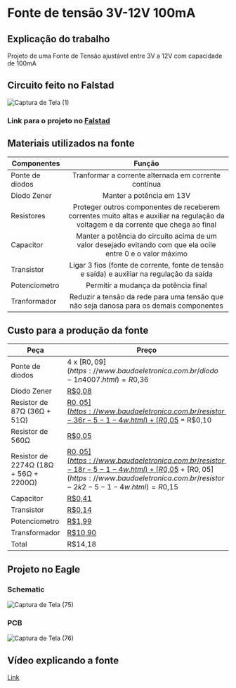 Fonte de tensão 3V-12V 100mA
============================
Explicação do trabalho
----------------------
Projeto de uma Fonte de Tensão ajustável entre 3V a 12V com capacidade de 100mA

Circuito feito no Falstad
-------------------------
![Captura de Tela (1)](https://user-images.githubusercontent.com/87579931/126045063-12144ff7-f878-428f-88e6-ecbaba2d2934.png)

### Link para o projeto no [Falstad](https://tinyurl.com/yeowb335)


Materiais utilizados na fonte
-----------------------------

| Componentes        | Função                | 
| -------------------|:---------------------:|
| Ponte de diodos    | Tranformar a corrente alternada em corrente contínua | 4 x [0.10](https://www.baudaeletronica.com.br/diodo-1n4007.html) = 0.40|
| Diodo Zener     | Manter a potência em 13V      | [0.09](https://www.baudaeletronica.com.br/diodo-zener-bzx55c-13v-0-5w.html)  |
| Resistores | Proteger outros componentes de receberem correntes muito altas e auxiliar na regulação da voltagem e da corrente que chega ao final|  
| Capacitor | Manter a potência do circuíto acima de um valor desejado evitando com que ela ocile entre 0 e o valor máximo |
| Transistor | Ligar 3 fios (fonte de corrente, fonte de tensão e saída) e auxiliar na regulação da saída | 
| Potenciometro | Permitir a mudança da potência final |
| Tranformador | Reduzir a tensão da rede para uma tensão que não seja danosa para os demais componentes |


Custo para a produção da fonte
------------------------------

| Peça    | Preço          |
|---------|----------------|
| Ponte de diodos | 4 x [R$0,09](https://www.baudaeletronica.com.br/diodo-1n4007.html) = R$0,36|
| Diodo Zener | [R$0,08](https://www.baudaeletronica.com.br/diodo-zener-bzx55c-13v-0-5w.html) |
|Resistor de 87Ω (36Ω + 51Ω)|  [R$0,05](https://www.baudaeletronica.com.br/resistor-36r-5-1-4w.html) + [R$0,05](https://www.baudaeletronica.com.br/resistor-51r-5-1-4w.html) = R$0,10| 
|Resistor de 560Ω| [R$0,05](https://www.baudaeletronica.com.br/resistor-560r-5-1-4w.html) | 
|Resistor de 2274Ω (18Ω + 56Ω + 2200Ω)| [R$0,05](https://www.baudaeletronica.com.br/resistor-18r-5-1-4w.html) + [R$0,05](https://www.baudaeletronica.com.br/resistor-56r-5-1-4w.html) + [R$0,05](https://www.baudaeletronica.com.br/resistor-2k2-5-1-4w.html) = R$0,15| 
|Capacitor | [R$0,41](https://www.baudaeletronica.com.br/capacitor-eletrolitico-470uf-25v.html) |
|Transistor | [R$0,14](https://www.baudaeletronica.com.br/transistor-npn-bc817-smd.html) |
|Potenciometro | [R$1,99](https://www.baudaeletronica.com.br/potenciometro-linear-de-5k-5000.html) |
|Transformador | [R$10,90](https://www.casasbahia.com.br/transformador-12-12vac-70ma-8034-hayonik-1502002061/p/1502002061?utm_medium=Cpc&utm_source=google_freelisting&IdSku=1502002061&idLojista=19709) |
|Total | R$14,18 |


Projeto no Eagle
----------------

### Schematic
![Captura de Tela (75)](https://user-images.githubusercontent.com/87579931/126046275-5aec4878-94b7-4436-8784-32f443e190cf.png)

### PCB
![Captura de Tela (76)](https://user-images.githubusercontent.com/87579931/127191377-c511acb4-1fff-48a8-b285-e3c022e1df3d.png)

Vídeo explicando a fonte
------------------------
[Link](https://drive.google.com/file/d/1YwahkXXG0zLIql9kBMuaH5ZOFnywJjiM/view?usp=sharing)
